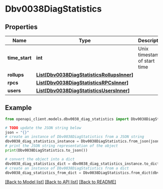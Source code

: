 # Dbv0038DiagStatistics


## Properties

Name | Type | Description | Notes
------------ | ------------- | ------------- | -------------
**time_start** | **int** | Unix timestamp of start time | [optional] 
**rollups** | [**List[Dbv0038DiagStatisticsRollupsInner]**](Dbv0038DiagStatisticsRollupsInner.md) |  | [optional] 
**rpcs** | [**List[Dbv0038DiagStatisticsRPCsInner]**](Dbv0038DiagStatisticsRPCsInner.md) |  | [optional] 
**users** | [**List[Dbv0038DiagStatisticsUsersInner]**](Dbv0038DiagStatisticsUsersInner.md) |  | [optional] 

## Example

```python
from openapi_client.models.dbv0038_diag_statistics import Dbv0038DiagStatistics

# TODO update the JSON string below
json = "{}"
# create an instance of Dbv0038DiagStatistics from a JSON string
dbv0038_diag_statistics_instance = Dbv0038DiagStatistics.from_json(json)
# print the JSON string representation of the object
print(Dbv0038DiagStatistics.to_json())

# convert the object into a dict
dbv0038_diag_statistics_dict = dbv0038_diag_statistics_instance.to_dict()
# create an instance of Dbv0038DiagStatistics from a dict
dbv0038_diag_statistics_from_dict = Dbv0038DiagStatistics.from_dict(dbv0038_diag_statistics_dict)
```
[[Back to Model list]](../README.md#documentation-for-models) [[Back to API list]](../README.md#documentation-for-api-endpoints) [[Back to README]](../README.md)


